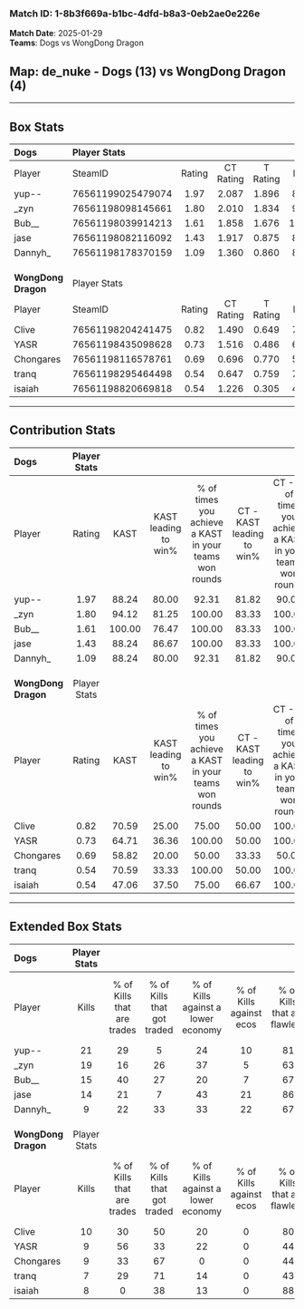### Match ID: 1-8b3f669a-b1bc-4dfd-b8a3-0eb2ae0e226e  
**Match Date**: 2025-01-29  
**Teams**: Dogs vs WongDong Dragon  

## **Map**: de_nuke - Dogs (13) vs WongDong Dragon (4)  
---  

## Box Stats  

| **Dogs**            | Player Stats      |        |           |          |        |       |       |         |        |      |     |
| :- | :- | :-: | :-: | :-: | :-: | :-: | :-: | :-: | :-: | :-: | :-: |
| Player              | SteamID           | Rating | CT Rating | T Rating |  KAST  |  ADR  | Kills | Assists | Deaths | K/D  | HS% |
| yup--               | 76561199025479074 |  1.97  |   2.087   |  1.896   | 88.24  | 111.5 |  21   |    4    |   6    | 3.50 | 23  |
| _zyn                | 76561198098145661 |  1.80  |   2.010   |  1.834   | 94.12  | 114.7 |  19   |    5    |   10   | 1.90 | 68  |
| Bub__               | 76561198039914213 |  1.61  |   1.858   |  1.676   | 100.00 | 99.3  |  15   |    4    |   9    | 1.67 | 46  |
| jase                | 76561198082116092 |  1.43  |   1.917   |  0.875   | 88.24  | 67.8  |  14   |    2    |   7    | 2.00 | 28  |
| Dannyh_             | 76561198178370159 |  1.09  |   1.360   |  0.860   | 88.24  | 76.7  |   9   |    4    |   11   | 0.82 | 44  |
|                     |                   |        |           |          |        |       |       |         |        |      |     |
|                     |                   |        |           |          |        |       |       |         |        |      |     |
|                     |                   |        |           |          |        |       |       |         |        |      |     |
| **WongDong Dragon** | Player Stats      |        |           |          |        |       |       |         |        |      |     |
| Player              | SteamID           | Rating | CT Rating | T Rating |  KAST  |  ADR  | Kills | Assists | Deaths | K/D  | HS% |
| Clive               | 76561198204241475 |  0.82  |   1.490   |  0.649   | 70.59  | 58.4  |  10   |    3    |   15   | 0.67 | 30  |
| YASR                | 76561198435098628 |  0.73  |   1.516   |  0.486   | 64.71  | 68.4  |   9   |    3    |   16   | 0.56 | 44  |
| Chongares           | 76561198116578761 |  0.69  |   0.696   |  0.770   | 58.82  | 63.0  |   9   |    1    |   15   | 0.60 | 66  |
| tranq               | 76561198295464498 |  0.54  |   0.647   |  0.759   | 70.59  | 39.3  |   7   |    2    |   17   | 0.41 | 42  |
| isaiah              | 76561198820669818 |  0.54  |   1.226   |  0.305   | 47.06  | 56.1  |   8   |    4    |   15   | 0.53 | 62  |
---  

## Contribution Stats  

| **Dogs**            | Player Stats |        |                      |                                                        |                           |                                                             |                          |                                                            |
| :- | :-: | :-: | :-: | :-: | :-: | :-: | :-: | :-: |
| Player              |    Rating    |  KAST  | KAST leading to win% | % of times you achieve a KAST in your teams won rounds | CT - KAST leading to win% | CT - % of times you achieve a KAST in your teams won rounds | T - KAST leading to win% | T - % of times you achieve a KAST in your teams won rounds |
| yup--               |     1.97     | 88.24  |        80.00         |                         92.31                          |           81.82           |                            90.00                            |          75.00           |                           100.00                           |
| _zyn                |     1.80     | 94.12  |        81.25         |                         100.00                         |           83.33           |                           100.00                            |          75.00           |                           100.00                           |
| Bub__               |     1.61     | 100.00 |        76.47         |                         100.00                         |           83.33           |                           100.00                            |          60.00           |                           100.00                           |
| jase                |     1.43     | 88.24  |        86.67         |                         100.00                         |           83.33           |                           100.00                            |          100.00          |                           100.00                           |
| Dannyh_             |     1.09     | 88.24  |        80.00         |                         92.31                          |           81.82           |                            90.00                            |          75.00           |                           100.00                           |
|                     |              |        |                      |                                                        |                           |                                                             |                          |                                                            |
|                     |              |        |                      |                                                        |                           |                                                             |                          |                                                            |
|                     |              |        |                      |                                                        |                           |                                                             |                          |                                                            |
| **WongDong Dragon** | Player Stats |        |                      |                                                        |                           |                                                             |                          |                                                            |
| Player              |    Rating    |  KAST  | KAST leading to win% | % of times you achieve a KAST in your teams won rounds | CT - KAST leading to win% | CT - % of times you achieve a KAST in your teams won rounds | T - KAST leading to win% | T - % of times you achieve a KAST in your teams won rounds |
| Clive               |     0.82     | 70.59  |        25.00         |                         75.00                          |           50.00           |                           100.00                            |          12.50           |                           50.00                            |
| YASR                |     0.73     | 64.71  |        36.36         |                         100.00                         |           50.00           |                           100.00                            |          28.57           |                           100.00                           |
| Chongares           |     0.69     | 58.82  |        20.00         |                         50.00                          |           33.33           |                            50.00                            |          14.29           |                           50.00                            |
| tranq               |     0.54     | 70.59  |        33.33         |                         100.00                         |           50.00           |                           100.00                            |          25.00           |                           100.00                           |
| isaiah              |     0.54     | 47.06  |        37.50         |                         75.00                          |           66.67           |                           100.00                            |          20.00           |                           50.00                            |
---  

## Extended Box Stats  

| **Dogs**            | Player Stats |                            |                            |                                    |                         |                              |                                 |        |                             |                                     |                          |                               |                            |
| :- | :-: | :-: | :-: | :-: | :-: | :-: | :-: | :-: | :-: | :-: | :-: | :-: | :-: |
| Player              |    Kills     | % of Kills that are trades | % of Kills that got traded | % of Kills against a lower economy | % of Kills against ecos | % of Kills that are flawless | % of Kills that are close duels | Deaths | % of Deaths that get traded | % of Deaths against a lower economy | % of Deaths against ecos | % of Deaths that are flawless | % of Deaths that are close |
| yup--               |      21      |             29             |             5              |                 24                 |           10            |              81              |                0                |   6    |             33              |                 33                  |            0             |              50               |             0              |
| _zyn                |      19      |             16             |             26             |                 37                 |            5            |              63              |                5                |   10   |             50              |                 10                  |            0             |              60               |             30             |
| Bub__               |      15      |             40             |             27             |                 20                 |            7            |              67              |                7                |   9    |             67              |                 11                  |            0             |              67               |             0              |
| jase                |      14      |             21             |             7              |                 43                 |           21            |              86              |                0                |   7    |             71              |                 14                  |            14            |              57               |             0              |
| Dannyh_             |      9       |             22             |             33             |                 33                 |           22            |              67              |               11                |   11   |             36              |                  9                  |            9             |              64               |             9              |
|                     |              |                            |                            |                                    |                         |                              |                                 |        |                             |                                     |                          |                               |                            |
|                     |              |                            |                            |                                    |                         |                              |                                 |        |                             |                                     |                          |                               |                            |
|                     |              |                            |                            |                                    |                         |                              |                                 |        |                             |                                     |                          |                               |                            |
| **WongDong Dragon** | Player Stats |                            |                            |                                    |                         |                              |                                 |        |                             |                                     |                          |                               |                            |
| Player              |    Kills     | % of Kills that are trades | % of Kills that got traded | % of Kills against a lower economy | % of Kills against ecos | % of Kills that are flawless | % of Kills that are close duels | Deaths | % of Deaths that get traded | % of Deaths against a lower economy | % of Deaths against ecos | % of Deaths that are flawless | % of Deaths that are close |
| Clive               |      10      |             30             |             50             |                 20                 |            0            |              80              |                0                |   15   |             13              |                  7                  |            0             |              80               |             0              |
| YASR                |      9       |             56             |             33             |                 22                 |            0            |              44              |               11                |   16   |             13              |                 13                  |            0             |              63               |             6              |
| Chongares           |      9       |             33             |             67             |                 0                  |            0            |              44              |               11                |   15   |             13              |                 13                  |            0             |              73               |             7              |
| tranq               |      7       |             29             |             71             |                 14                 |            0            |              43              |               29                |   17   |             35              |                 12                  |            0             |              88               |             6              |
| isaiah              |      8       |             0              |             38             |                 13                 |            0            |              88              |                0                |   15   |             13              |                 13                  |            0             |              67               |             0              |
